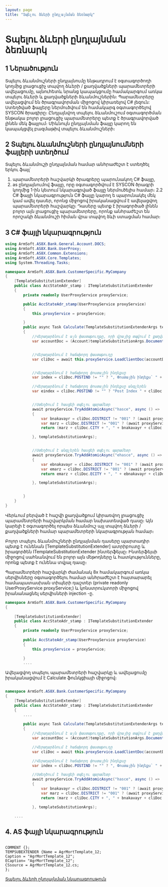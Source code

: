 ```yaml
---
layout: page
title: "Տպելու ձևերի ընդլայնման ձեռնարկ"
---
```


# Տպելու ձևերի ընդլայնման ձեռնարկ


## 1	Ներածություն

Տպելու ձևանմուշների ընդլայնումը ենթադրում է օգտագործողի կողմից լրացուցիչ տպվող ձևերի / քաղվածքների պարամետրերի ավելացումը, այնուհետև նրանց կապակցումը համակարգում առկա տպելու ձևերի և քաղվածքների ձևանմուշներին։
Պարամետրերը ավելացվում են ծրագրավորման միջոցով կիրառելով C# լեզուն: Ստեղծված ֆայլերը ներմուծվում են համակարգ օգտագործելով SYSCON ծրագիրը։
Ընդլայնվող տպելու ձևանմուշում օգտագործման ենթակա բոլոր լրացուցիչ պարամետրերը պետք է ծրագրավորված լինեն մեկ ֆայլում։ Միևնույն ընդլայնման ֆայլը կարող են կապակցվել բազմաթիվ տպելու ձևանմուշների։

## 2	Տպելու ձևանմուշների ընդլայնումների ֆայլերի ստեղծում

Տպելու ձևանմուշի ընդլայնման համար անհրաժեշտ է ստեղծել երկու ֆայլ՝
1.	պարամետրերի հաշվարկի ծրագրերը պարունակող C# ֆայլը,
2.	as ընդլայնումով ֆայլը, որը օգտագործվում է SYSCON ծրագրի կողմից 1-ին կետում նկարագրված ֆայլը ներմուծելիս համար։
2.2	C# ֆայլի նկարագրություն
C# ֆայլը կարող ե պարունակել մեկ կամ ավել դասեր, որոնց միջոցով իրականացվում է ավելացվող պարամետրերի հաշվարկը։ Դասերը պետք է իրագործած լինեն բոլոր այն լրացուցիչ պարամետրերը, որոնք անհրաժեշտ են որոշակի ձևանմուշի հիման վրա տպվող ձևի ստացման համար։

## 3	C# ֆայլի նկարագրություն

```c#
using ArmSoft.AS8X.Bank.General.Account.DOCS;
using ArmSoft.AS8X.Bank.UserProxy;
using ArmSoft.AS8X.Common.Extensions;
using ArmSoft.AS8X.Core.Templates;
using System.Threading.Tasks;

namespace ArmSoft.AS8X.Bank.CustomerSpecific.MyCompany
{
    [TemplateSubstitutionExtender]
    public class AccStateAdr_stamp : ITemplateSubstitutionExtender 
    {
        private readonly UserProxyService proxyService;

        public AccStateAdr_stamp(UserProxyService proxyService)
        {
            this.proxyService = proxyService;

        }
        public async Task Calculate(TemplateSubstitutionExtenderArgs templateSubstitutionArgs)
        {
            //Վերադարձնում է այն փաստաթուղթը, որի վրայից տպվում է քաղվածքը։ Այս դեպքում հաշիվը
            var accountDoc = (Account)templateSubstitutionArgs.Document;


            //Վերադարձնում է հաճախորդ փաստաթուղը
            var cliDoc = await this.proxyService.LoadClientDoc(accountDoc.CLICOD);


            //Վերադարձնում է հաճախորդ փոստային ինդեքսը
            var index = cliDoc.POSTIND != "" ? ", Փոստային ինդեքս` " + cliDoc.POSTIND : "";

            //Վերադարձնում է հաճախորդ փոստային ինդեքսը անգլերեն
            var eindex = cliDoc.POSTIND != "" ? "Post Index " + cliDoc.POSTIND : "";


            //Ստեղծում է հասցեի տպելու պարամետր
            await proxyService.TryAddAtomicAsync("hasce", async () =>
            {
                var bnakavayr = cliDoc.DISTRICT != "001" ? (await proxyService.TreeElPropComment("COMMUNTY", cliDoc.COMMUNITY)) + ", " : "";
                var marz = cliDoc.DISTRICT != "001" ? (await proxyService.TreeElPropComment("LRDistr", cliDoc.DISTRICT)) + ", " : "";
                return (marz + cliDoc.CITY + ", " + bnakavayr + cliDoc.ADDRESS + index).ToArmenianUnicode();

            }, templateSubstitutionArgs);


            //Ստեղծում է անգլերեն հասցեի տպելու պարամետր
            await proxyService.TryAddAtomicAsync("ehasce", async () =>
            {
                var ebnakavayr = cliDoc.DISTRICT != "001" ? (await proxyService.TreeElPropEComment("COMMUNTY", cliDoc.COMMUNITY)) + ", " : "";
                var emarz = cliDoc.DISTRICT != "001" ? (await proxyService.TreeElPropEComment("LRDistr", cliDoc.DISTRICT)) + ", " : "";
                return emarz + cliDoc.ECITY + ", " + ebnakavayr + cliDoc.EADDRESS + eindex;

            }, templateSubstitutionArgs);


        }
    }
}
```
Վերևում բերված է հաշվի քաղվածքում կիրառվող լրացուցիչ պարամետրերի հաշվարկման համար նախատեսված դասը։ Այն կարելի է օգտագործել որպես ձևանմուշ այլ տպվող ձևերի / քաղվածքների համար պարամետրերի նկարագրության համար։

Բոլոր տպելու ձևանմուշների ընդլայնման դասերը պարտադիր պետք է ունենան [TemplateSubstitutionExtender] ատրիբուտը և իրագործեն ITemplateSubstitutionExtender ինտերֆեյսը։ Ինտերֆեյսի միջոցով սահնանվում են բոլոր այն մեթոդները և հատկությունները, որոնք պետք է ունենա տվյալ դասը։

Պարամետրերի հաշվարկի ժամանակ 8x համակարգում առկա սերվիսները օգտագործելու համար անհրաժեշտ է հայտարարել համապատասխան տիպերի դաշտեր (private readonly UserProxyService proxyService;) և կոնստրուկտորի միջոցով իրանանացնել սերվիսների injection -ը.

```c#
namespace ArmSoft.AS8X.Bank.CustomerSpecific.MyCompany
{
    
    [TemplateSubstitutionExtender]
    public class AccStateAdr_stamp : ITemplateSubstitutionExtender 
    {
        private readonly UserProxyService proxyService;
         
        public AccStateAdr_stamp(UserProxyService proxyService)
        {
            this.proxyService = proxyService;

        }
        ....
```

Ավելացվող տպելու պարամետրերի հաշվարկը և ավելացումը իրականացվում է Calculate ֆունկցիայի միջոցով։  

```c#

namespace ArmSoft.AS8X.Bank.CustomerSpecific.MyCompany
{
    [TemplateSubstitutionExtender]
    public class AccStateAdr_stamp : ITemplateSubstitutionExtender
    {
        ....
        
        public async Task Calculate(TemplateSubstitutionExtenderArgs templateSubstitutionArgs)
        {
            //Վերադարձնում է այն փաստաթուղթը, որի վրայից տպվում է քաղվածքը։ Այս դեպքում հաշիվը
            var accountDoc = (Account)templateSubstitutionArgs.Document;

            //Վերադարձնում է հաճախորդ փաստաթուղը
            var cliDoc = await this.proxyService.LoadClientDoc(accountDoc.CLICOD);

            //Վերադարձնում է հաճախորդ փոստային ինդեքսը
            var index = cliDoc.POSTIND != "" ? ", Փոստային ինդեքս` " + cliDoc.POSTIND : "";

            //Ստեղծում է հասցեի տպելու պարամետր
            await proxyService.TryAddAtomicAsync("hasce", async () =>
            {
                var bnakavayr = cliDoc.DISTRICT != "001" ? (await proxyService.TreeElPropComment("COMMUNTY", cliDoc.COMMUNITY)) + ", " : "";
                var marz = cliDoc.DISTRICT != "001" ? (await proxyService.TreeElPropComment("LRDistr", cliDoc.DISTRICT)) + ", " : "";
                return (marz + cliDoc.CITY + ", " + bnakavayr + cliDoc.ADDRESS + index).ToArmenianUnicode();

            }, templateSubstitutionArgs);

    ....
```


## 4. AS ֆայլի նկարագրություն

```vbnet

COMMENT {};
TEMPSUBEXTENDER {Name = AgrMortTemplate_12;
Caption = "AgrMortTemplate_12";
ECaption= "AgrMortTemplate_12";
CSsource = AgrMortTemplate_12.cs;
};
```



[Տպելու ձևերի ընդլայնման նկարագրություն](template_substitution.md)
